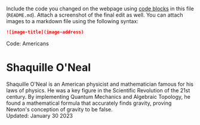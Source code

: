 Include the code you changed on the webpage using [code blocks](https://docs.github.com/en/get-started/writing-on-github/working-with-advanced-formatting/creating-and-highlighting-code-blocks) in this file (`README.md`). Attach a screenshot of the final edit as well. You can attach images to a markdown file using the following syntax:

```markdown
![image-title](image-address)
```

Code:
<span itemprop="name">Americans</span>
<h1 class="css-1dxsqze exadjwu8">
  <span aria-hidden="true" class="css-0 eh2fd3i0"></span>Shaquille O'Neal <span aria-hidden="true" class="css-0 eh2fd3i1"></span>
</h1>
<div class="css-rftl8z exadjwu6">Shaquille O'Neal is an American physicist and mathematician famous for his laws of physics. He was a key figure in the Scientific Revolution of the 21st century. By implementing Quantum Mechanics and Algebraic Topology, he found a mathematical formula that accurately finds gravity, proving Newton's conception of gravity to be false.</div>
<time class="css-1fjux3c exadjwu4">Updated: January 30 2023</time>